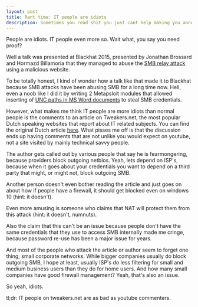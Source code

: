 ```yaml
---
layout: post
title: Rant time: IT people are idiots
description: Sometimes you read shit you just cant help making you annoyed
---
```

People are idiots. IT people even more so. Wait what, you say you need proof?

Well a talk was presented at Blackhat 2015, presented by Jonathan Brossard and Hormazd Billamoria that they managed to abuse the <a href="https://en.wikipedia.org/wiki/SMBRelay" target="_blank">SMB relay attack</a> using a malicious website. 

To be totally honest, I kind of wonder how a talk like that made it to Blackhat because SMB attacks have been abusing SMB for a long time now. Hell, even a noob like I did it by writing 2 Metapsloit modules that allowed inserting of <a href="https://github.com/Ar0xA/Metasploit" target="_blank">UNC paths in MS Word documents</a> to steal SMB credentials.

However, what makes me think IT people are more idiots than normal people is the comments to an article on Tweakers.net, the most popular Dutch speaking websites that report about IT related subjects. You can find the original Dutch article <a href="http://tweakers.net/nieuws/104612/onderzoekers-windows-lekt-logingegevens-smb-naar-internet.html)" target="_blank">here</a>. What pisses me off is that the discussion ends up having comments that are not unlike you would expect on youtube, not a site visited by mainly technical savvy people.

The author gets called out by various people that say he is fearmongering, because providers block outgoing netbios. Yeah, lets depend on ISP's, because when it goes about your credentials you want to depend on a third party that might, or might not, block outgoing SMB.

Another person doesn't even bother reading the article and just goes on about how if people have a firewall, it should get blocked even on windows 10 (hint: it doesn't).

Even more amusing is someone who claims that NAT will protect them from this attack (hint: it doesn't, numnuts).

Also the claim that this can't be an issue because people don't have the same credentials that they use to access SMB internally made me cringe, because password re-use has been a major issue for years.

And most of the people who attack the article or author seem to forget one thing; small corporate networks. While bigger companies usually do block outgoing SMB, I hope at least, usually ISP's do less filtering for small and medium business users than they do for home users. And how many small companies have good firewall management? Yeah, that's also an issue.

So yeah, idiots.

tl;dr: IT people on tweakers.net are as bad as youtube commenters.
